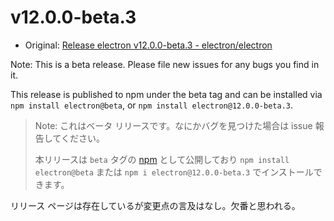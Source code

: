 # v12.0.0-beta.3

- Original: [Release electron v12.0.0-beta.3 - electron/electron](https://github.com/electron/electron/releases/tag/v12.0.0-beta.3)

Note: This is a beta release. Please file new issues for any bugs you find in it.

This release is published to npm under the beta tag and can be installed via `npm install electron@beta`, or `npm install electron@12.0.0-beta.3`.

> Note: これはベータ リリースです。なにかバグを見つけた場合は issue 報告してください。
>
> 本リリースは `beta` タグの [npm](https://www.npmjs.com/package/electron) として公開しており `npm install electron@beta` または `npm i electron@12.0.0-beta.3` でインストールできます。

リリース ページは存在しているが変更点の言及はなし。欠番と思われる。
